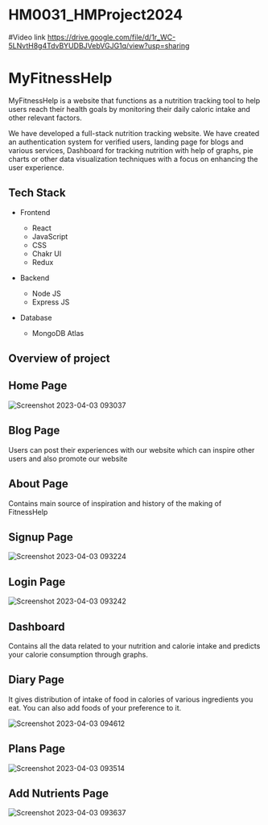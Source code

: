 # HM0031_HMProject2024

#Video link
https://drive.google.com/file/d/1r_WC-5LNvtH8g4TdvBYUDBJVebVGJG1q/view?usp=sharing
# MyFitnessHelp

MyFitnessHelp is a website that functions as a nutrition tracking tool to help users reach their health goals by monitoring their daily caloric intake and other relevant factors.

 We have developed a full-stack nutrition tracking website.  We have created an authentication system for verified users, landing page for blogs and various services, Dashboard for tracking nutrition with help of graphs, pie charts or other data visualization techniques with a focus on enhancing the user experience. 


## Tech Stack

- Frontend
 
  - React
  - JavaScript
  - CSS
  - Chakr UI
  - Redux

- Backend

  - Node JS
  - Express JS
  
- Database
  
  - MongoDB Atlas

## Overview of project

## Home Page

![Screenshot 2023-04-03 093037](https://user-images.githubusercontent.com/112800148/229409207-292906d6-cbc8-46af-8a32-5dc2e282594a.png)



## Blog Page

Users can post their experiences with our website which can inspire other users and also promote our website


## About Page

Contains main source of inspiration and history of the making of FitnessHelp


## Signup Page

![Screenshot 2023-04-03 093224](https://user-images.githubusercontent.com/112800148/229409460-78c9dc23-7f69-4ea4-8626-adac53790387.png)


## Login Page

![Screenshot 2023-04-03 093242](https://user-images.githubusercontent.com/112800148/229409467-a97baee6-097a-43e2-98ac-4b9251a989ca.png)


## Dashboard

Contains all the data related to your nutrition and calorie intake and predicts your calorie consumption through graphs.



## Diary Page
It gives distribution of intake of food in calories of various ingredients you eat. You can also add foods of your preference to it.

![Screenshot 2023-04-03 094612](https://user-images.githubusercontent.com/112800148/229410223-3fcc7b5b-5de7-4dc5-954b-94e9cdeb28b0.png)

## Plans Page

![Screenshot 2023-04-03 093514](https://user-images.githubusercontent.com/112800148/229409547-45d22936-4842-4cb3-a327-c95a849989e0.png)





## Add Nutrients Page

![Screenshot 2023-04-03 093637](https://user-images.githubusercontent.com/112800148/229409946-46ebaa6c-d26b-4e76-94ad-249bdccd6a70.png)
















